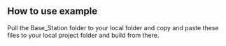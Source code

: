 ## How to use example
Pull the Base_Station folder to your local folder and copy and paste these files to your local project folder and build from there.

